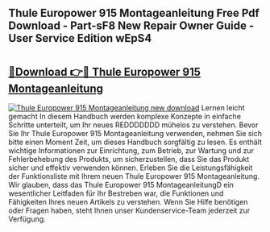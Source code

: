 ## Thule Europower 915 Montageanleitung Free Pdf Download - Part-sF8 New Repair Owner Guide - User Service Edition wEpS4

# <h2><a href="http://df6zhpt.blite.top/?on=Thule+Europower+915+Montageanleitung">🔗Download 👉🔴 Thule Europower 915 Montageanleitung</a></h2>

[![Thule Europower 915 Montageanleitung new download](https://i.imgur.com/lujVjoI.png)](http://df6zhpt.blite.top/?on=Thule+Europower+915+Montageanleitung)
Lernen leicht gemacht In diesem Handbuch werden komplexe Konzepte in einfache Schritte unterteilt, um Ihr neues REDDDDDDD mühelos zu verstehen. Bevor Sie Ihr Thule Europower 915 Montageanleitung verwenden, nehmen Sie sich bitte einen Moment Zeit, um dieses Handbuch sorgfältig zu lesen. Es enthält wichtige Informationen zur Einrichtung, zum Betrieb, zur Wartung und zur Fehlerbehebung des Produkts, um sicherzustellen, dass Sie das Produkt sicher und effektiv verwenden können. Erleben Sie die Leistungsfähigkeit der Funktionsliste mit Ihrem neuen Thule Europower 915 Montageanleitung. Wir glauben, dass das Thule Europower 915 MontageanleitungD ein wesentlicher Leitfaden für Ihr Bestreben war, die Funktionen und Fähigkeiten Ihres neuen Artikels zu verstehen. Wenn Sie Hilfe benötigen oder Fragen haben, steht Ihnen unser Kundenservice-Team jederzeit zur Verfügung.
